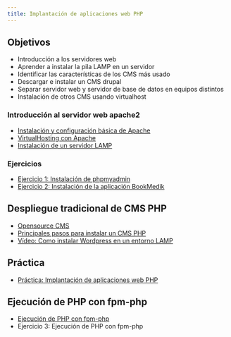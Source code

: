 ```yaml
---
title: Implantación de aplicaciones web PHP
---
```


## Objetivos

* Introducción a los servidores web
* Aprender a instalar la pila LAMP en un servidor
* Identificar las características de los CMS más usado
* Descargar e instalar un CMS drupal
* Separar servidor web y servidor de base de datos en equipos distintos
* Instalación de otros CMS usando virtualhost


### Introducción al servidor web apache2

* [Instalación y configuración básica de Apache](introduccion_apache2.html)
* [VirtualHosting con Apache](virtualhosting.html)
* [Instalación de un servidor LAMP](lamp.html)

### Ejercicios

* [Ejercicio 1: Instalación de phpmyadmin](phpmyadmin.html)
* [Ejercicio 2: Instalación de la aplicación BookMedik](bookmedik.html)


## Despliegue tradicional de CMS PHP

* [Opensource CMS](http://www.opensourcecms.com)
* [Principales pasos para instalar un CMS PHP](instalacion_cms.html)
* [Vídeo: Como instalar Wordpress en un entorno LAMP](https://www.youtube.com/watch?v=muAKPiPqW6g)


## Práctica

* [Práctica: Implantación de aplicaciones web PHP](practica_php.html)

## Ejecución de PHP con fpm-php

* [Ejecución de PHP con fpm-php](fpm.html)
* Ejercicio 3: Ejecución de PHP con fpm-php